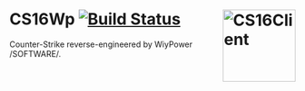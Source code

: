# CS16Wp [![Build Status](https://github.com/MWiyPower/cs16-client-wp/actions/workflows/main.yml/badge.svg)](https://github.com/MWiyPower/cs16-client-wp/actions) <img align="right" width="128" height="128" src="https://github.com/Velaron/cs16-client/raw/main/android/app/src/main/ic_launcher-playstore.png" alt="CS16Client" />
Counter-Strike reverse-engineered by WiyPower /SOFTWARE/.

